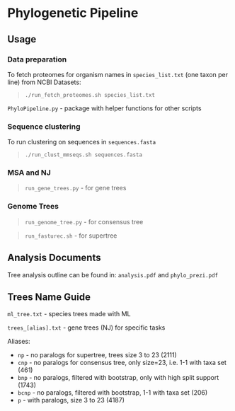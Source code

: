 # Phylogenetic Pipeline

## Usage

### Data preparation

To fetch proteomes for organism names in `species_list.txt` (one taxon per line) from NCBI Datasets:
>`./run_fetch_proteomes.sh species_list.txt`

`PhyloPipeline.py` - package with helper functions for other scripts

### Sequence clustering

To run clustering on sequences in `sequences.fasta`

>`./run_clust_mmseqs.sh sequences.fasta`

### MSA and NJ

>`run_gene_trees.py` - for gene trees

### Genome Trees

>`run_genome_tree.py` - for consensus tree

>`run_fasturec.sh` - for supertree

## Analysis Documents

Tree analysis outline can be found in: `analysis.pdf` and `phylo_prezi.pdf`

## Trees Name Guide

`ml_tree.txt` - species trees made with ML

`trees_[alias].txt` - gene trees (NJ) for specific tasks

Aliases:
- `np` - no paralogs for supertree, trees size 3 to 23 (2111)
- `cnp` - no paralogs for consensus tree, only size=23, i.e. 1-1 with taxa set (461)
- `bnp` - no paralogs, filtered with bootstrap, only with high split support (1743)
- `bcnp` - no paralogs, filtered with bootstrap, 1-1 with taxa set (206)
- `p` - with paralogs, size 3 to 23 (4187)
